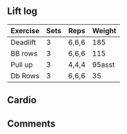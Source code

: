 ## Lift log
| Exercise | Sets | Reps | Weight |
|----------|------|------|--------|
| Deadlift |  3   | 6,6,6|  185    |
| BB rows  |  3  | 6,6,6|   115  |
| Pull up  |  3   | 4,4,4|   95asst|
| Db Rows  |  3   | 6,6,6  |   35  |

## Cardio


## Comments


